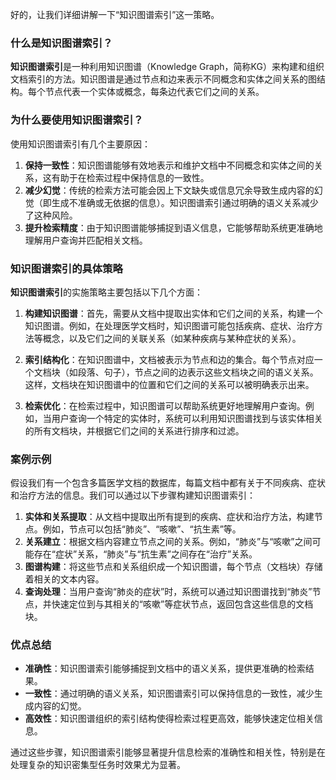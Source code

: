 好的，让我们详细讲解一下“知识图谱索引”这一策略。

### 什么是知识图谱索引？

**知识图谱索引**是一种利用知识图谱（Knowledge Graph，简称KG）来构建和组织文档索引的方法。知识图谱是通过节点和边来表示不同概念和实体之间关系的图结构。每个节点代表一个实体或概念，每条边代表它们之间的关系。

### 为什么要使用知识图谱索引？

使用知识图谱索引有几个主要原因：

1. **保持一致性**：知识图谱能够有效地表示和维护文档中不同概念和实体之间的关系，这有助于在检索过程中保持信息的一致性。
2. **减少幻觉**：传统的检索方法可能会因上下文缺失或信息冗余导致生成内容的幻觉（即生成不准确或无依据的信息）。知识图谱索引通过明确的语义关系减少了这种风险。
3. **提升检索精度**：由于知识图谱能够捕捉到语义信息，它能够帮助系统更准确地理解用户查询并匹配相关文档。

### 知识图谱索引的具体策略

**知识图谱索引**的实施策略主要包括以下几个方面：

1. **构建知识图谱**：首先，需要从文档中提取出实体和它们之间的关系，构建一个知识图谱。例如，在处理医学文档时，知识图谱可能包括疾病、症状、治疗方法等概念，以及它们之间的关联关系（如某种疾病与某种症状的关系）。

2. **索引结构化**：在知识图谱中，文档被表示为节点和边的集合。每个节点对应一个文档块（如段落、句子），节点之间的边表示这些文档块之间的语义关系。这样，文档块在知识图谱中的位置和它们之间的关系可以被明确表示出来。

3. **检索优化**：在检索过程中，知识图谱可以帮助系统更好地理解用户查询。例如，当用户查询一个特定的实体时，系统可以利用知识图谱找到与该实体相关的所有文档块，并根据它们之间的关系进行排序和过滤。

### 案例示例

假设我们有一个包含多篇医学文档的数据库，每篇文档中都有关于不同疾病、症状和治疗方法的信息。我们可以通过以下步骤构建知识图谱索引：

1. **实体和关系提取**：从文档中提取出所有提到的疾病、症状和治疗方法，构建节点。例如，节点可以包括“肺炎”、“咳嗽”、“抗生素”等。
2. **关系建立**：根据文档内容建立节点之间的关系。例如，“肺炎”与“咳嗽”之间可能存在“症状”关系，“肺炎”与“抗生素”之间存在“治疗”关系。
3. **图谱构建**：将这些节点和关系组织成一个知识图谱，每个节点（文档块）存储着相关的文本内容。
4. **查询处理**：当用户查询“肺炎的症状”时，系统可以通过知识图谱找到“肺炎”节点，并快速定位到与其相关的“咳嗽”等症状节点，返回包含这些信息的文档块。

### 优点总结

- **准确性**：知识图谱索引能够捕捉到文档中的语义关系，提供更准确的检索结果。
- **一致性**：通过明确的语义关系，知识图谱索引可以保持信息的一致性，减少生成内容的幻觉。
- **高效性**：知识图谱组织的索引结构使得检索过程更高效，能够快速定位相关信息。

通过这些步骤，知识图谱索引能够显著提升信息检索的准确性和相关性，特别是在处理复杂的知识密集型任务时效果尤为显著。